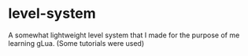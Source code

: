 # level-system
A somewhat lightweight level system that I made for the purpose of me learning gLua. (Some tutorials were used)
